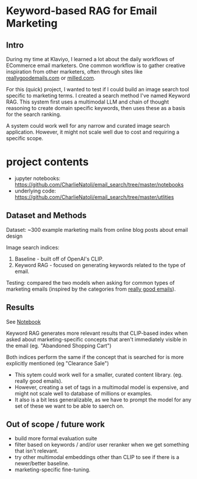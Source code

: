 # Keyword-based RAG for Email Marketing 



## Intro

During my time at Klaviyo, I learned a lot about the daily workflows of ECommerce email marketers. One common workflow is to gather creative inspiration from other marketers, often through sites like [reallygoodemails.com](https://reallygoodemails.com]) or [milled.com](milled.com).
    
For this (quick) project, I wanted to test if I could build an image search tool specific to marketing terms. I created a search method I've named Keyword RAG. This system first uses a multimodal LLM and chain of thought reasoning to create domain specific keywords, then uses these as a basis for the search ranking. 

A system could work well for any narrow and curated image search application. However, it might not scale well due to cost and requiring a specific scope. 

# project contents 

* jupyter notebooks: https://github.com/CharlieNatoli/email_search/tree/master/notebooks
* underlying code: https://github.com/CharlieNatoli/email_search/tree/master/utlities
 
## Dataset and Methods

Dataset: ~300 example marketing mails from online blog posts about email design

Image search indices:
1. Baseline - built off of OpenAI's CLIP.
2. Keyword RAG - focused on generating keywords related to the type of email. 

Testing: compared the two models when asking for common types of marketing emails (inspired by the categories from [really good emails](https://reallygoodemails.com/categories])).

## Results 

See [Notebook](https://github.com/CharlieNatoli/email_search/blob/master/notebooks/Results.ipynb)

Keyword RAG generates more relevant results that CLIP-based index when asked about marketing-specific concepts that aren't immediately visible in the email (eg. "Abandoned Shopping Cart")

Both indices perform the same if the concept that is searched for is more explicitly mentioned (eg "Clearance Sale") 

- This sytem could work well for a smaller, curated content library. (eg. really good emails). 
- However, creating a set of tags in a multimodal model is expensive, and might not scale well to database of millions or examples. 
- It also is a bit less generalizable, as we have to prompt the model for any set of these we want to be able to saerch on. 


## Out of scope / future work 

- build more formal evaluation suite
- filter based on keywords / and/or user reranker when we get something that isn't relevant.  
- try other multimodal embeddings other than CLIP to see if there is a newer/better baseline. 
- marketing-specific fine-tuning. 
